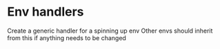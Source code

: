 # Env handlers

Create a generic handler for a spinning up env
  Other envs should inherit from this if anything needs to be changed

